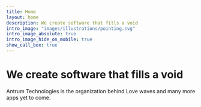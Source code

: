 ```yaml
---
title: Home
layout: home
description: We create software that fills a void
intro_image: "images/illustrations/pointing.svg"
intro_image_absolute: true
intro_image_hide_on_mobile: true
show_call_box: true
---
```


# We create software that fills a void

Antrum Technologies is the organization behind Love waves and many more apps yet to come.
